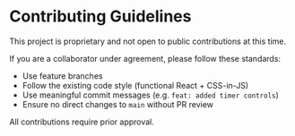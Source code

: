# Contributing Guidelines

This project is proprietary and not open to public contributions at this time.

If you are a collaborator under agreement, please follow these standards:
- Use feature branches
- Follow the existing code style (functional React + CSS-in-JS)
- Use meaningful commit messages (e.g. `feat: added timer controls`)
- Ensure no direct changes to `main` without PR review

All contributions require prior approval.
